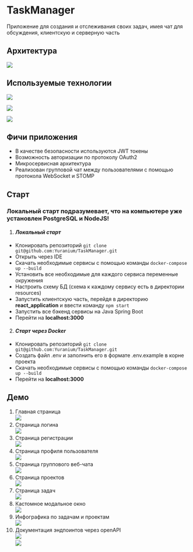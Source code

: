 # TaskManager
Приложение для создания и отслеживания своих задач, имея чат для обсуждения, клиентскую и серверную часть

## Архитектура
![](/github/Task-Manager-ахритектура.png)

## Используемые технологии
![](https://skillicons.dev/icons?i=java,idea,spring,postgres,mongo)

![](https://skillicons.dev/icons?i=docker,kafka,postman,maven,redis)

![](https://skillicons.dev/icons?i=vscode,nodejs,react,css,js)

## Фичи приложения
* В качестве безопасности используются JWT токены
* Возможность авторизации по протоколу OAuth2
* Микросервисная архитектура
* Реализован групповой чат между пользователями с помощью протокола WebSocket и STOMP

## Старт
### Локальный старт подразумевает, что на компьютере уже установлен PostgreSQL и NodeJS!
1) #### ***Локальный старт***
* Клонировать репозиторий `git clone git@github.com:Yuranium/TaskManager.git`
* Открыть через IDE
* Скачать необходимые сервисы с помощью команды `docker-compose up --build`
* Установить все необходимые для каждого сервиса переменные окружения
* Настроить схему БД (схема к каждому сервису есть в директории resources)
* Запустить клиентскую часть, перейдя в директорию **react_application** и 
ввести команду `npm start`
* Запустить все бэкенд сервисы на Java Spring Boot
* Перейти на **localhost:3000**

2) #### ***Старт через Docker***
* Клонировать репозиторий `git clone git@github.com:Yuranium/TaskManager.git`
* Создать файл .env и заполнить его в формате .env.example в корне проекта
* Скачать необходимые сервисы с помощью команды `docker-compose up --build`
* Перейти на **localhost:3000**

## Демо
1) Главная страница  
   ![](github/main-page.png)
2) Страница логина  
   ![](github/login-page.png)
3) Страница регистрации  
   ![](github/register-page.png)
4) Страница профиля пользователя  
   ![](github/account-page.png)
5) Страница группового веб-чата  
   ![](github/web-chat-page.png)
6) Страница проектов  
   ![](github/project-page.png)
7) Страница задач  
   ![](github/tasks-page.png)
8) Кастомное модальное окно  
   ![](github/modal-window-page.png)
9) Инфографика по задачам и проектам  
   ![](github/charts-page.png)
10) Документация эндпоинтов через openAPI  
    ![](github/open-api-1.png)  
    ![](github/open-api-2.png)